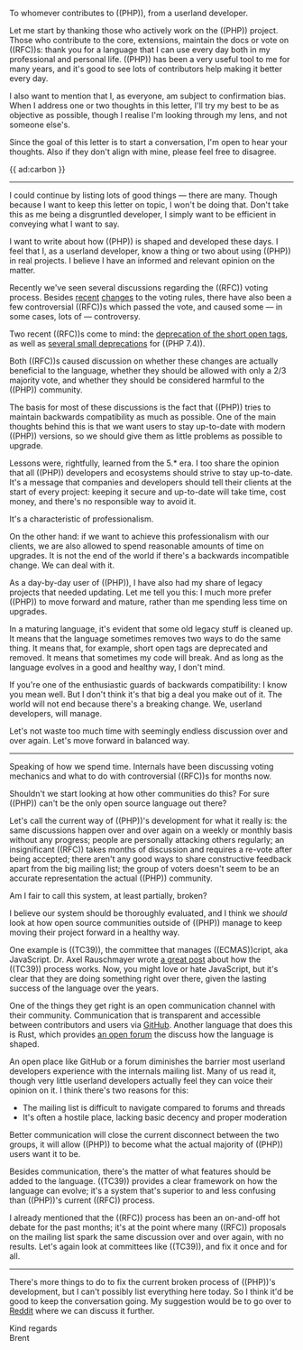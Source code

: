 To whomever contributes to ((PHP)), from a userland developer.

Let me start by thanking those who actively work on the ((PHP)) project. Those who contribute to the core, extensions, maintain the docs or vote on ((RFC))s: thank you for a language that I can use every day both in my professional and personal life. ((PHP)) has been a very useful tool to me for many years, and it's good to see lots of contributors help making it better every day.

I also want to mention that I, as everyone, am subject to confirmation bias. When I address one or two thoughts in this letter, I'll try my best to be as objective as possible, though I realise I'm looking through my lens, and not someone else's. 

Since the goal of this letter is to start a conversation, I'm open to hear your thoughts. Also if they don't align with mine, please feel free to disagree.

{{ ad:carbon }}

---

I could continue by listing lots of good things — there are many. Though because I want to keep this letter on topic, I won't be doing that. Don't take this as me being a disgruntled developer, I simply want to be efficient in conveying what I want to say.

I want to write about how ((PHP)) is shaped and developed these days. I feel that I, as a userland developer, know a thing or two about using ((PHP)) in real projects. I believe I have an informed and relevant opinion on the matter.

Recently we've seen several discussions regarding the ((RFC)) voting process. Besides [recent](*https://wiki.php.net/rfc/abolish-narrow-margins) [changes](*https://wiki.php.net/rfc/abolish-short-votes) to the voting rules, there have also been a few controversial ((RFC))s which passed the vote, and caused some — in some cases, lots of — controversy.

Two recent ((RFC))s come to mind: the [deprecation of the short open tags](*https://wiki.php.net/rfc/deprecate_php_short_tags), as well as [several small deprecations](*https://wiki.php.net/rfc/deprecations_php_7_4) for ((PHP 7.4)).

Both ((RFC))s caused discussion on whether these changes are actually beneficial to the language, whether they should be allowed with only a 2/3 majority vote, and whether they should be considered harmful to the ((PHP)) community.

The basis for most of these discussions is the fact that ((PHP)) tries to maintain backwards compatibility as much as possible. One of the main thoughts behind this is that we want users to stay up-to-date with modern ((PHP)) versions, so we should give them as little problems as possible to upgrade.

Lessons were, rightfully, learned from the 5.* era. I too share the opinion that all ((PHP)) developers and ecosystems should strive to stay up-to-date. It's a message that companies and developers should tell their clients at the start of every project: keeping it secure and up-to-date will take time, cost money, and there's no responsible way to avoid it.

It's a characteristic of professionalism. 

On the other hand: if we want to achieve this professionalism with our clients, we are also allowed to spend reasonable amounts of time on upgrades. It is not the end of the world if there's a backwards incompatible change. We can deal with it.

As a day-by-day user of ((PHP)), I have also had my share of legacy projects that needed updating. Let me tell you this: I much more prefer ((PHP)) to move forward and mature, rather than me spending less time on upgrades. 

In a maturing language, it's evident that some old legacy stuff is cleaned up. It means that the language sometimes removes two ways to do the same thing. It means that, for example, short open tags are deprecated and removed. It means that sometimes my code will break. And as long as the language evolves in a good and healthy way, I don't mind.

If you're one of the enthusiastic guards of backwards compatibility: I know you mean well. But I don't think it's that big a deal you make out of it. The world will not end because there's a breaking change. We, userland developers, will manage. 

Let's not waste too much time with seemingly endless discussion over and over again. Let's move forward in balanced way.

---

Speaking of how we spend time. Internals have been discussing voting mechanics and what to do with controversial ((RFC))s for months now. 

Shouldn't we start looking at how other communities do this? For sure ((PHP)) can't be the only open source language out there? 

Let's call the current way of ((PHP))'s development for what it really is: the same discussions happen over and over again on a weekly or monthly basis without any progress; people are personally attacking others regularly; an insignificant ((RFC)) takes months of discussion and requires a re-vote after being accepted; there aren't any good ways to share constructive feedback apart from the big mailing list; the group of voters doesn't seem to be an accurate representation the actual ((PHP)) community.

Am I fair to call this system, at least partially, broken?

I believe our system should be thoroughly evaluated, and I think we _should_ look at how open source communities outside of ((PHP)) manage to keep moving their project forward in a healthy way.

One example is ((TC39)), the committee that manages ((ECMAS))cript, aka JavaScript. Dr. Axel Rauschmayer wrote [a great post](*https://2ality.com/2015/11/tc39-process.html) about how the ((TC39)) process works. Now, you might love or hate JavaScript, but it's clear that they are doing something right over there, given the lasting success of the language over the years. 

One of the things they get right is an open communication channel with their community. Communication that is transparent and accessible between contributors and users via [GitHub](*https://github.com/tc39/ecma262). Another language that does this is Rust, which provides [an open forum](*https://internals.rust-lang.org) the discuss how the language is shaped.

An open place like GitHub or a forum diminishes the barrier most userland developers experience with the internals mailing list. Many of us read it, though very little userland developers actually feel they can voice their opinion on it. I think there's two reasons for this: 

- The mailing list is difficult to navigate compared to forums and threads
- It's often a hostile place, lacking basic decency and proper moderation

Better communication will close the current disconnect between the two groups, it will allow ((PHP)) to become what the actual majority of ((PHP)) users want it to be.

Besides communication, there's the matter of what features should be added to the language. ((TC39)) provides a clear framework on how the language can evolve; it's a system that's superior to and less confusing than ((PHP))'s current ((RFC)) process.

I already mentioned that the ((RFC)) process has been an on-and-off hot debate for the past months; it's at the point where many ((RFC)) proposals on the mailing list spark the same discussion over and over again, with no results. Let's again look at committees like ((TC39)), and fix it once and for all. 

---

There's more things to do to fix the current broken process of ((PHP))'s development, but I can't possibly list everything here today. So I think it'd be good to keep the conversation going. My suggestion would be to go over to [Reddit](*https://www.reddit.com/r/PHP/comments/cwueyd/a_letter_to_the_php_team/) where we can discuss it further. 

Kind regards
<br>
Brent
